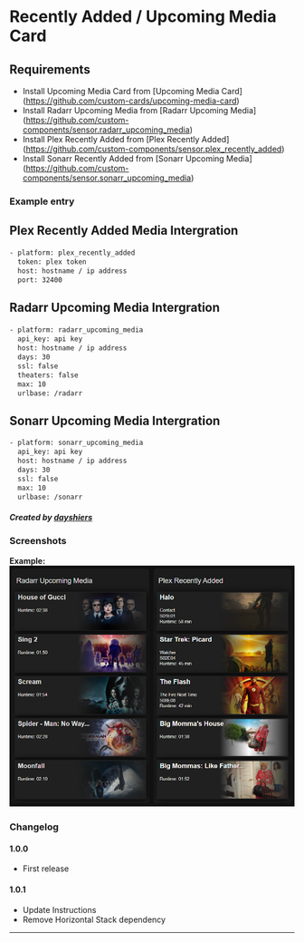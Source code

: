 # Recently Added / Upcoming Media Card

## Requirements
- Install Upcoming Media Card from [Upcoming Media Card] (https://github.com/custom-cards/upcoming-media-card)
- Install Radarr Upcoming Media from [Radarr Upcoming Media] (https://github.com/custom-components/sensor.radarr_upcoming_media)
- Install Plex Recently Added from [Plex Recently Added] (https://github.com/custom-components/sensor.plex_recently_added)
- Install Sonarr Recently Added from [Sonarr Upcoming Media] (https://github.com/custom-components/sensor.sonarr_upcoming_media)

### Example entry

## Plex Recently Added Media Intergration
```
- platform: plex_recently_added
  token: plex token
  host: hostname / ip address
  port: 32400
```

## Radarr Upcoming Media Intergration
```
- platform: radarr_upcoming_media
  api_key: api key
  host: hostname / ip address
  days: 30
  ssl: false
  theaters: false
  max: 10
  urlbase: /radarr
```

## Sonarr Upcoming Media Intergration
```
- platform: sonarr_upcoming_media
  api_key: api key
  host: hostname / ip address
  days: 30
  ssl: false
  max: 10
  urlbase: /sonarr
```

##### Created by [dayshiers](https://github.com/dayshiers)

### Screenshots
**Example:**<br>
![Example](https://github.com/dayshiers/dwains-dashboard-blueprints/blob/main/card-blueprints/Recently%20Added,%20Upcoming%20Media/AddedMedia.PNG?raw=true "Example")

### Changelog
#### 1.0.0
- First release
#### 1.0.1
- Update Instructions
- Remove Horizontal Stack dependency
---
